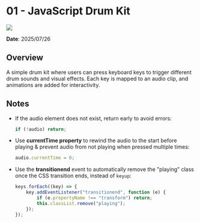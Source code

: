 # 01 - JavaScript Drum Kit

![](images/javascript-drum-kit.jpg)

**Date**: 2025/07/26

## Overview

A simple drum kit where users can press keyboard keys to trigger different drum sounds and visual effects. Each key is mapped to an audio clip, and animations are added for interactivity.

## Notes

-   If the audio element does not exist, return early to avoid errors:
    ```js
    if (!audio) return;
    ```
-   Use **currentTime property** to rewind the audio to the start before playing & prevent audio from not playing when pressed multiple times:
    ```js
    audio.currentTime = 0;
    ```
-   Use the **transitionend** event to automatically remove the "playing" class once the CSS transition ends, instead of `keyup`:
    ```js
    keys.forEach((key) => {
        key.addEventListener("transitionend", function (e) {
            if (e.propertyName !== "transform") return;
            this.classList.remove("playing");
        });
    });
    ```
